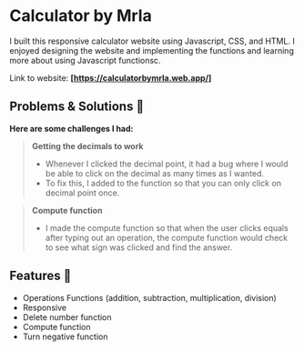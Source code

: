 # Calculator by Mrla

I built this responsive calculator website using Javascript, CSS, and HTML. I enjoyed designing the website and implementing the functions and learning more about using Javascript functionsc.

Link to website: <b><a>[https://calculatorbymrla.web.app/]</a></b>

## Problems & Solutions 💭

**Here are some challenges I had:**

> **Getting the decimals to work**
>
> - Whenever I clicked the decimal point, it had a bug where I would be able to click on the decimal as many times as I wanted.
> - To fix this, I added to the function so that you can only click on decimal point once.

> **Compute function**
>
> - I made the compute function so that when the user clicks equals after typing out an operation, the compute function would check to see what sign was clicked and find the answer.



## Features 📝

- Operations Functions (addition, subtraction, multiplication, division)
- Responsive
- Delete number function
- Compute function
- Turn negative function
